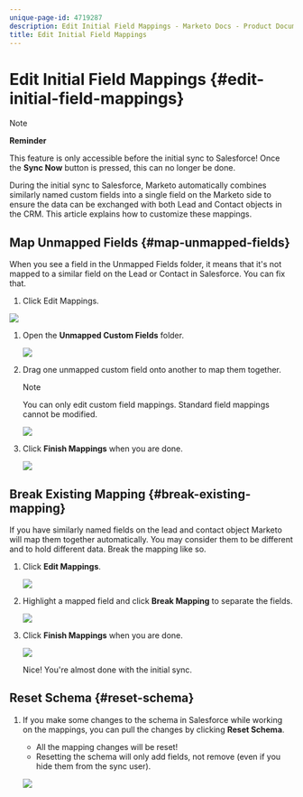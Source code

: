 ```yaml
---
unique-page-id: 4719287
description: Edit Initial Field Mappings - Marketo Docs - Product Documentation
title: Edit Initial Field Mappings
---
```


# Edit Initial Field Mappings {#edit-initial-field-mappings}

>[!NOTE]
>
>**Reminder**
>
>This feature is only accessible before the initial sync to Salesforce! Once the **Sync Now** button is pressed, this can no longer be done.

During the initial sync to Salesforce, Marketo automatically combines similarly named custom fields into a single field on the Marketo side to ensure the data can be exchanged with both Lead and Contact objects in the CRM. This article explains how to customize these mappings.

## Map Unmapped Fields {#map-unmapped-fields}

When you see a field in the Unmapped Fields folder, it means that it's not mapped to a similar field on the Lead or Contact in Salesforce. You can fix that.

1. Click&nbsp;Edit Mappings.

![](assets/image2014-12-9-13-3a31-3a0.png)

1. Open the **Unmapped Custom Fields** folder.

   ![](assets/two.png)

1. Drag one unmapped custom field onto another to map them together.

   >[!NOTE]
   >
   >You can only edit custom field mappings. Standard field mappings cannot be modified.

   ![](assets/three.png)

1. Click **Finish Mappings** when you are done.

   ![](assets/four.png)

## Break Existing Mapping {#break-existing-mapping}

If you have similarly named fields on the lead and contact object Marketo will map them together automatically. You may consider them to be different and to hold different data. Break the mapping like so.

1. Click **Edit Mappings**.

   ![](assets/image2014-12-9-13-3a31-3a37.png)

1. Highlight a mapped field and click **Break Mapping** to separate the fields.

   ![](assets/image2014-12-9-13-3a31-3a47.png)

1. Click **Finish Mappings** when you are done.

   ![](assets/image2014-12-9-13-3a31-3a58.png)

   Nice! You're almost done with the initial sync.

## Reset Schema {#reset-schema}

1. If you make some changes to the schema in Salesforce while working on the mappings, you can pull the changes by clicking **Reset Schema**.

    * All the mapping changes will be reset!
    * Resetting the schema will only add fields, not remove (even if you hide them from the sync user).

   ![](assets/image2014-12-9-13-3a32-3a8.png)

